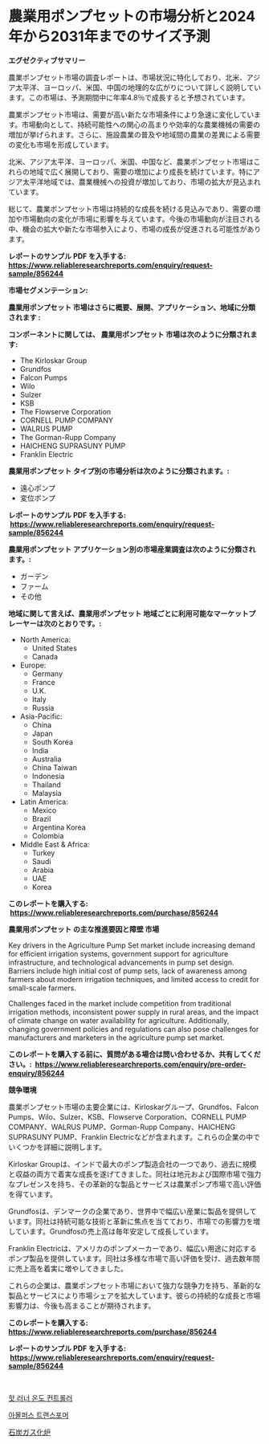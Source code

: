 <p><h1>農業用ポンプセットの市場分析と2024年から2031年までのサイズ予測</h1></p><p><strong>エグゼクティブサマリー</strong></p>
<p><p>農業ポンプセット市場の調査レポートは、市場状況に特化しており、北米、アジア太平洋、ヨーロッパ、米国、中国の地理的な広がりについて詳しく説明しています。この市場は、予測期間中に年率4.8％で成長すると予想されています。</p><p>農業ポンプセット市場は、需要が高い新たな市場条件により急速に変化しています。市場動向として、持続可能性への関心の高まりや効率的な農業機械の需要の増加が挙げられます。さらに、施設農業の普及や地域間の農業の差異による需要の変化も市場を形成しています。</p><p>北米、アジア太平洋、ヨーロッパ、米国、中国など、農業ポンプセット市場はこれらの地域で広く展開しており、需要の増加により成長を続けています。特にアジア太平洋地域では、農業機械への投資が増加しており、市場の拡大が見込まれています。</p><p>総じて、農業ポンプセット市場は持続的な成長を続ける見込みであり、需要の増加や市場動向の変化が市場に影響を与えています。今後の市場動向が注目される中、機会の拡大や新たな市場参入により、市場の成長が促進される可能性があります。</p></p>
<p><strong>レポートのサンプル PDF を入手する: <a href="https://www.reliableresearchreports.com/enquiry/request-sample/856244">https://www.reliableresearchreports.com/enquiry/request-sample/856244</a></strong></p>
<p><strong>市場セグメンテーション:</strong></p>
<p><strong> 農業用ポンプセット 市場はさらに概要、展開、アプリケーション、地域に分類されます :</strong></p>
<p><strong>コンポーネントに関しては、 農業用ポンプセット 市場は次のように分類されます: &nbsp;</strong></p>
<p><ul><li>The Kirloskar Group</li><li>Grundfos</li><li>Falcon Pumps</li><li>Wilo</li><li>Sulzer</li><li>KSB</li><li>The Flowserve Corporation</li><li>CORNELL PUMP COMPANY</li><li>WALRUS PUMP</li><li>The Gorman-Rupp Company</li><li>HAICHENG SUPRASUNY PUMP</li><li>Franklin Electric</li></ul></p>
<p><strong> 農業用ポンプセット タイプ別の市場分析は次のように分類されます。:</strong></p>
<p><ul><li>遠心ポンプ</li><li>変位ポンプ</li></ul></p>
<p><strong>レポートのサンプル PDF を入手する: &nbsp;<a href="https://www.reliableresearchreports.com/enquiry/request-sample/856244">https://www.reliableresearchreports.com/enquiry/request-sample/856244</a></strong></p>
<p><strong> 農業用ポンプセット アプリケーション別の市場産業調査は次のように分類されます。:</strong></p>
<p><ul><li>ガーデン</li><li>ファーム</li><li>その他</li></ul></p>
<p><strong>地域に関して言えば、農業用ポンプセット 地域ごとに利用可能なマーケットプレーヤーは次のとおりです。:</strong></p>
<p><ul>
    <li>
        North America:
        <ul>
            <li>United States</li>
            <li>Canada</li>
        </ul>
    </li>
    <li>
        Europe:
        <ul>
            <li>Germany</li>
            <li>France</li>
            <li>U.K.</li>
            <li>Italy</li>
            <li>Russia</li>
        </ul>
    </li>
    <li>
        Asia-Pacific:
        <ul>
            <li>China</li>
            <li>Japan</li>
            <li>South Korea</li>
            <li>India</li>
            <li>Australia</li>
            <li>China Taiwan</li>
            <li>Indonesia</li>
            <li>Thailand</li>
            <li>Malaysia</li>
        </ul>
    </li>
    <li>
        Latin America:
        <ul>
            <li>Mexico</li>
            <li>Brazil</li>
            <li>Argentina Korea</li>
            <li>Colombia</li>
        </ul>
    </li>
    <li>
        Middle East & Africa:
        <ul>
            <li>Turkey</li>
            <li>Saudi</li>
            <li>Arabia</li>
            <li>UAE</li>
            <li>Korea</li>
        </ul>
    </li>
    </ul></p>
<p><strong>このレポートを購入する: &nbsp;<a href="https://www.reliableresearchreports.com/purchase/856244">https://www.reliableresearchreports.com/purchase/856244</a></strong></p>
<p><strong>農業用ポンプセット の主な推進要因と障壁 市場</strong></p>
<p><p>Key drivers in the Agriculture Pump Set market include increasing demand for efficient irrigation systems, government support for agriculture infrastructure, and technological advancements in pump set design. Barriers include high initial cost of pump sets, lack of awareness among farmers about modern irrigation techniques, and limited access to credit for small-scale farmers.</p><p>Challenges faced in the market include competition from traditional irrigation methods, inconsistent power supply in rural areas, and the impact of climate change on water availability for agriculture. Additionally, changing government policies and regulations can also pose challenges for manufacturers and marketers in the agriculture pump set market.</p></p>
<p><strong>このレポートを購入する前に、質問がある場合は問い合わせるか、共有してください。:&nbsp; <a href="https://www.reliableresearchreports.com/enquiry/pre-order-enquiry/856244">https://www.reliableresearchreports.com/enquiry/pre-order-enquiry/856244</a></strong></p>
<p><strong>競争環境</strong></p>
<p><p>農業ポンプセット市場の主要企業には、Kirloskarグループ、Grundfos、Falcon Pumps、Wilo、Sulzer、KSB、Flowserve Corporation、CORNELL PUMP COMPANY、WALRUS PUMP、Gorman-Rupp Company、HAICHENG SUPRASUNY PUMP、Franklin Electricなどが含まれます。これらの企業の中でいくつかを詳細に説明します。</p><p>Kirloskar Groupは、インドで最大のポンプ製造会社の一つであり、過去に規模と収益の両方で着実な成長を遂げてきました。同社は地元および国際市場で強力なプレゼンスを持ち、その革新的な製品とサービスは農業ポンプ市場で高い評価を得ています。</p><p>Grundfosは、デンマークの企業であり、世界中で幅広い産業に製品を提供しています。同社は持続可能な技術と革新に焦点を当てており、市場での影響力を増しています。Grundfosの売上高は毎年安定して成長しています。</p><p>Franklin Electricは、アメリカのポンプメーカーであり、幅広い用途に対応するポンプ製品を提供しています。同社は多様な市場で高い評価を受け、過去数年間に売上高を着実に増やしてきました。</p><p>これらの企業は、農業ポンプセット市場において強力な競争力を持ち、革新的な製品とサービスにより市場シェアを拡大しています。彼らの持続的な成長と市場影響力は、今後も高まることが期待されます。</p></p>
<p><strong>このレポートを購入する: &nbsp; <a href="https://www.reliableresearchreports.com/purchase/856244">https://www.reliableresearchreports.com/purchase/856244</a></strong></p>
<p><strong>レポートのサンプル PDF を入手する: &nbsp;<a href="https://www.reliableresearchreports.com/enquiry/request-sample/856244">https://www.reliableresearchreports.com/enquiry/request-sample/856244</a></strong><strong></strong></p>
<p>&nbsp;</p>
<p><p><a href="https://medium.com/@travisohan56562023/%ED%95%AB-%EB%9F%AC%EB%84%88-%EC%98%A8%EB%8F%84-%EC%BB%A8%ED%8A%B8%EB%A1%A4%EB%9F%AC-%EC%8B%9C%EC%9E%A5-%EA%B7%9C%EB%AA%A8-%EB%B0%8F-%EC%8B%9C%EC%9E%A5-%EB%8F%99%ED%96%A5-%EC%A0%84%EC%B2%B4-%EC%82%B0%EC%97%85-%EA%B0%9C%EC%9A%94-2024-2031-ad18d3d8b759">핫 러너 온도 컨트롤러</a></p><p><a href="https://medium.com/@pyscho67867/%EB%8F%8C%EC%97%B0%EB%B3%80%EC%9D%B4-%ED%8A%B8%EB%9E%9C%EC%8A%A4%ED%8F%AC%EB%A8%B8-%EC%8B%9C%EC%9E%A5-%EC%A0%90%EC%9C%A0%EC%9C%A8-%EC%A7%84%ED%99%94-%EB%B0%8F-%EC%8B%9C%EC%9E%A5-%EC%84%B1%EC%9E%A5-%ED%8A%B8%EB%A0%8C%EB%93%9C-2024-2031-192e943a22d4">아몰퍼스 트랜스포머</a></p><p><a href="https://medium.com/@adalineconnelly2023/%E7%9F%B3%E7%82%AD%E3%82%AC%E3%82%B9%E5%8C%96%E8%A3%85%E7%BD%AE%E5%B8%82%E5%A0%B4%E3%81%AE%E8%A6%8F%E6%A8%A1%E3%81%AF-%E3%82%B0%E3%83%AD%E3%83%BC%E3%83%90%E3%83%AB%E7%94%A3%E6%A5%AD%E3%81%AB%E3%81%8A%E3%81%91%E3%82%8B%E6%9C%80%E9%81%A9%E3%81%AA%E3%83%9E%E3%83%BC%E3%82%B1%E3%83%86%E3%82%A3%E3%83%B3%E3%82%B0%E3%83%81%E3%83%A3%E3%83%8D%E3%83%AB%E3%82%92%E7%A4%BA%E3%81%97%E3%81%A6%E3%81%84%E3%81%BE%E3%81%99-83a3528c75a6">石炭ガス化炉</a></p></p>
